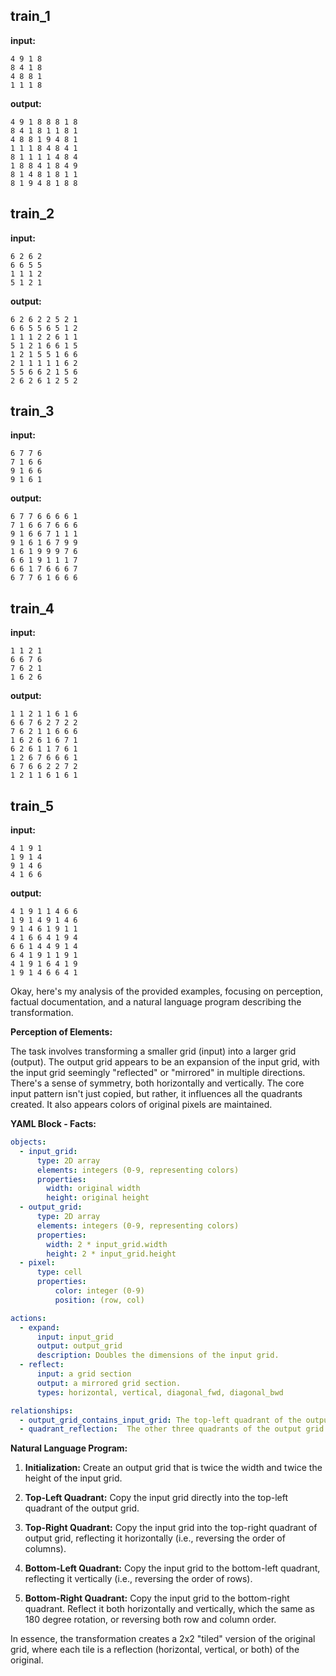 
## train_1

**input:**
```
4 9 1 8
8 4 1 8
4 8 8 1
1 1 1 8
```


**output:**
```
4 9 1 8 8 8 1 8
8 4 1 8 1 1 8 1
4 8 8 1 9 4 8 1
1 1 1 8 4 8 4 1
8 1 1 1 1 4 8 4
1 8 8 4 1 8 4 9
8 1 4 8 1 8 1 1
8 1 9 4 8 1 8 8
```


## train_2

**input:**
```
6 2 6 2
6 6 5 5
1 1 1 2
5 1 2 1
```


**output:**
```
6 2 6 2 2 5 2 1
6 6 5 5 6 5 1 2
1 1 1 2 2 6 1 1
5 1 2 1 6 6 1 5
1 2 1 5 5 1 6 6
2 1 1 1 1 1 6 2
5 5 6 6 2 1 5 6
2 6 2 6 1 2 5 2
```


## train_3

**input:**
```
6 7 7 6
7 1 6 6
9 1 6 6
9 1 6 1
```


**output:**
```
6 7 7 6 6 6 6 1
7 1 6 6 7 6 6 6
9 1 6 6 7 1 1 1
9 1 6 1 6 7 9 9
1 6 1 9 9 9 7 6
6 6 1 9 1 1 1 7
6 6 1 7 6 6 6 7
6 7 7 6 1 6 6 6
```


## train_4

**input:**
```
1 1 2 1
6 6 7 6
7 6 2 1
1 6 2 6
```


**output:**
```
1 1 2 1 1 6 1 6
6 6 7 6 2 7 2 2
7 6 2 1 1 6 6 6
1 6 2 6 1 6 7 1
6 2 6 1 1 7 6 1
1 2 6 7 6 6 6 1
6 7 6 6 2 2 7 2
1 2 1 1 6 1 6 1
```


## train_5

**input:**
```
4 1 9 1
1 9 1 4
9 1 4 6
4 1 6 6
```


**output:**
```
4 1 9 1 1 4 6 6
1 9 1 4 9 1 4 6
9 1 4 6 1 9 1 1
4 1 6 6 4 1 9 4
6 6 1 4 4 9 1 4
6 4 1 9 1 1 9 1
4 1 9 1 6 4 1 9
1 9 1 4 6 6 4 1
```

Okay, here's my analysis of the provided examples, focusing on perception, factual documentation, and a natural language program describing the transformation.

**Perception of Elements:**

The task involves transforming a smaller grid (input) into a larger grid (output). The output grid appears to be an expansion of the input grid, with the input grid seemingly "reflected" or "mirrored" in multiple directions. There's a sense of symmetry, both horizontally and vertically. The core input pattern isn't just copied, but rather, it influences all the quadrants created. It also appears colors of original pixels are maintained.

**YAML Block - Facts:**


```yaml
objects:
  - input_grid:
      type: 2D array
      elements: integers (0-9, representing colors)
      properties:
        width: original width
        height: original height
  - output_grid:
      type: 2D array
      elements: integers (0-9, representing colors)
      properties:
        width: 2 * input_grid.width
        height: 2 * input_grid.height
  - pixel:
      type: cell
      properties:
          color: integer (0-9)
          position: (row, col)

actions:
  - expand:
      input: input_grid
      output: output_grid
      description: Doubles the dimensions of the input grid.
  - reflect:
      input: a grid section
      output: a mirrored grid section.
      types: horizontal, vertical, diagonal_fwd, diagonal_bwd

relationships:
  - output_grid_contains_input_grid: The top-left quadrant of the output grid is identical to the input grid.
  - quadrant_reflection:  The other three quadrants of the output grid are reflections of the input grid.

```


**Natural Language Program:**

1.  **Initialization:** Create an output grid that is twice the width and twice the height of the input grid.

2.  **Top-Left Quadrant:** Copy the input grid directly into the top-left quadrant of the output grid.

3.  **Top-Right Quadrant:** Copy the input grid into the top-right quadrant of output grid, reflecting it horizontally (i.e., reversing the order of columns).

4.  **Bottom-Left Quadrant:** Copy the input grid to the bottom-left quadrant, reflecting it vertically (i.e., reversing the order of rows).

5.  **Bottom-Right Quadrant:** Copy the input grid to the bottom-right quadrant. Reflect it both horizontally and vertically, which the same as 180 degree rotation, or reversing both row and column order.

In essence, the transformation creates a 2x2 "tiled" version of the original grid, where each tile is a reflection (horizontal, vertical, or both) of the original.

